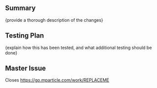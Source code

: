 ## Summary
{provide a thorough description of the changes}

## Testing Plan
{explain how this has been tested, and what additional testing should be done}

## Master Issue
Closes https://go.mparticle.com/work/REPLACEME
